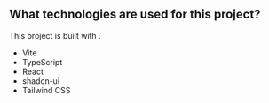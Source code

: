 

## What technologies are used for this project?

This project is built with .

- Vite
- TypeScript
- React
- shadcn-ui
- Tailwind CSS
